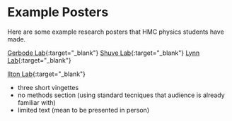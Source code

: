 # Example Posters

Here are some example research posters that HMC physics students have made.

[Gerbode Lab](posters/Gerbode.pdf){:target="_blank"}
[Shuve Lab](posters/Shuve.pdf){:target="_blank"}
[Lynn Lab](posters/Lynn.png){:target="_blank"}


[Ilton Lab](posters/Ilton.pdf){:target="_blank"}
- three short vingettes
- no methods section (using standard tecniques that audience is already familiar with)
- limited text (mean to be presented in person)


